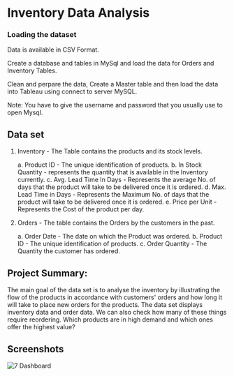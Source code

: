 

# Inventory Data Analysis

### Loading the dataset

Data is available in CSV Format. 

Create a database and tables in MySql and load the data for Orders and Inventory Tables.

Clean and perpare the data, Create a Master table and then load the data into Tableau using connect to server MySQL.

Note: You have to give the username and password that you usually use to open Mysql.

## Data set

1. Inventory - The Table contains the products and its stock levels.

    a. Product ID - The unique identification of products.
    b. In Stock Quantity - represents the quantity that is available in the Inventory currently.
    c. Avg. Lead Time In Days - Represents the average No. of days that the product will take to be delivered once it is ordered.
    d. Max. Lead Time in Days - Represents the Maximum No. of days that the product will take to be delivered once it is ordered.
    e. Price per Unit - Represents the Cost of the product per day.

2. Orders - The table contains the Orders by the customers in the past.

    a. Order Date - The date on which the Product was ordered.
    b. Product ID - The unique identification of products.
    c. Order Quantity - The Quantity the customer has ordered.

## Project Summary:

The main goal of the data set is to analyse the inventory by illustrating the flow of the products in accordance with customers' orders and how long it will take to place new orders for the products. The data set displays inventory data and order data. We can also check how many of these things require reordering. Which products are in high demand and which ones offer the highest value?


## Screenshots

![7  Dashboard](https://user-images.githubusercontent.com/73067054/208834654-ce27a516-aa57-4d80-aaee-4fea8a893b00.png)
